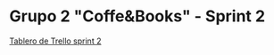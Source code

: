 <h1>Grupo 2 "Coffe&Books" - Sprint 2</h1>

<a href="https://trello.com/b/TDZxrVbt/sprint-2">Tablero de Trello sprint 2</a>

